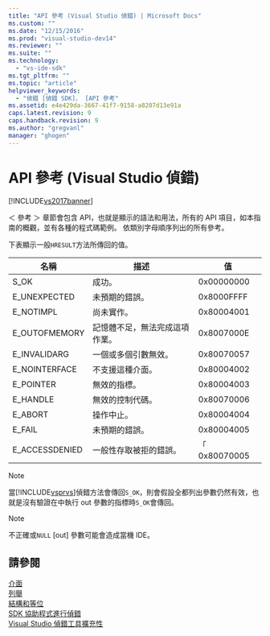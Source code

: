 ```yaml
---
title: "API 參考 (Visual Studio 偵錯) | Microsoft Docs"
ms.custom: ""
ms.date: "12/15/2016"
ms.prod: "visual-studio-dev14"
ms.reviewer: ""
ms.suite: ""
ms.technology: 
  - "vs-ide-sdk"
ms.tgt_pltfrm: ""
ms.topic: "article"
helpviewer_keywords: 
  - "偵錯 [偵錯 SDK]、 [API 參考"
ms.assetid: e4e429da-3667-41f7-9158-a8207d13e91a
caps.latest.revision: 9
caps.handback.revision: 9
ms.author: "gregvanl"
manager: "ghogen"
---
```

# API 參考 (Visual Studio 偵錯)
[!INCLUDE[vs2017banner](../../../code-quality/includes/vs2017banner.md)]

＜ 參考 ＞ 章節會包含 API，也就是顯示的語法和用法，所有的 API 項目，如本指南的概觀，並有各種的程式碼範例。  依類別字母順序列出的所有參考。  
  
 下表顯示一般`HRESULT`方法所傳回的值。  
  
|名稱|描述|值|  
|--------|--------|-------|  
|S\_OK|成功。|0x00000000|  
|E\_UNEXPECTED|未預期的錯誤。|0x8000FFFF|  
|E\_NOTIMPL|尚未實作。|0x80004001|  
|E\_OUTOFMEMORY|記憶體不足，無法完成這項作業。|0x8007000E|  
|E\_INVALIDARG|一個或多個引數無效。|0x80070057|  
|E\_NOINTERFACE|不支援這種介面。|0x80004002|  
|E\_POINTER|無效的指標。|0x80004003|  
|E\_HANDLE|無效的控制代碼。|0x80070006|  
|E\_ABORT|操作中止。|0x80004004|  
|E\_FAIL|未預期的錯誤。|0x80004005|  
|E\_ACCESSDENIED|一般性存取被拒的錯誤。|「 0x80070005|  
  
> [!NOTE]
>  當[!INCLUDE[vsprvs](../../../code-quality/includes/vsprvs_md.md)]偵錯方法會傳回`S_OK`，則會假設全都列出參數仍然有效，也就是沒有驗證在中執行 out 參數的指標時`S_OK`會傳回。  
  
> [!NOTE]
>  不正確或`NULL` \[out\] 參數可能會造成當機 IDE。  
  
## 請參閱  
 [介面](../../../extensibility/debugger/reference/interfaces-visual-studio-debugging.md)   
 [列舉](../../../extensibility/debugger/reference/enumerations-visual-studio-debugging.md)   
 [結構和等位](../../../extensibility/debugger/reference/structures-and-unions.md)   
 [SDK 協助程式進行偵錯](../../../extensibility/debugger/reference/sdk-helpers-for-debugging.md)   
 [Visual Studio 偵錯工具擴充性](../../../extensibility/debugger/visual-studio-debugger-extensibility.md)